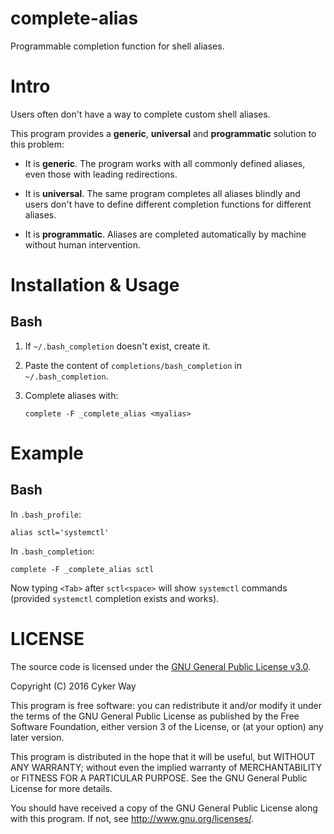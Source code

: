 # complete-alias

Programmable completion function for shell aliases.

# Intro

Users often don't have a way to complete custom shell aliases.

This program provides a **generic**, **universal** and **programmatic** solution
to this problem:

-   It is **generic**. The program works with all commonly defined aliases, even
    those with leading redirections.

-   It is **universal**. The same program completes all aliases blindly and
    users don't have to define different completion functions for different
    aliases.

-   It is **programmatic**. Aliases are completed automatically by machine
    without human intervention.

# Installation & Usage

## Bash

1.  If `~/.bash_completion` doesn't exist, create it.

2.  Paste the content of `completions/bash_completion` in `~/.bash_completion`.

3.  Complete aliases with:

        complete -F _complete_alias <myalias>

# Example

## Bash

In `.bash_profile`:

    alias sctl='systemctl'

In `.bash_completion`:

    complete -F _complete_alias sctl

Now typing `<Tab>` after `sctl<space>` will show `systemctl` commands (provided
`systemctl` completion exists and works).

# LICENSE

The source code is licensed under the [GNU General Public License v3.0][GPLv3].

Copyright (C) 2016 Cyker Way

This program is free software: you can redistribute it and/or modify it under
the terms of the GNU General Public License as published by the Free Software
Foundation, either version 3 of the License, or (at your option) any later
version.

This program is distributed in the hope that it will be useful, but WITHOUT ANY
WARRANTY; without even the implied warranty of MERCHANTABILITY or FITNESS FOR A
PARTICULAR PURPOSE.  See the GNU General Public License for more details.

You should have received a copy of the GNU General Public License along with
this program.  If not, see <http://www.gnu.org/licenses/>.


[GPLv3]: https://www.gnu.org/licenses/gpl-3.0.txt
